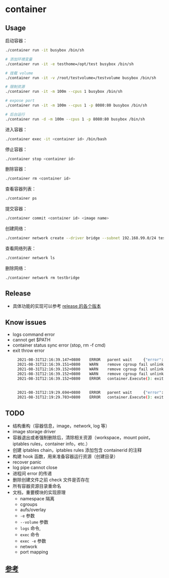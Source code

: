 # container

## Usage

启动容器：
```bash
./container run -it busybox /bin/sh

# 添加环境变量
./container run -it -e testhome=/opt/test busybox /bin/sh

# 挂载 volume
./container run -it -v /root/testvolume=/testvolume busybox /bin/sh

# 限制资源
./container run -it -m 100m --cpus 1 busybox /bin/sh

# expose port
./container run -it -m 100m --cpus 1 -p 8080:80 busybox /bin/sh

# 后台运行
./container run -d -m 100m --cpus 1 -p 8080:80 busybox /bin/sh
```

进入容器：
```bash
./container exec -it <container id> /bin/bash 
```

停止容器：
```bash
./container stop <container id>
```

删除容器：
```bash
./container rm <container id>
```

查看容器列表：
```bash
./container ps
```

提交容器：
```bash
./container commit <container id> <image name>
```

创建网络：
```bash
./container network create --driver bridge --subnet 192.168.99.0/24 testbridge
```

查看网络列表：
```bash
./container network ls
```

删除网络：
```bash
./container network rm testbridge
```

## Release
- 具体功能的实现可以参考 [release 的各个版本](https://github.com/shipengqi/container/releases?after=v1.5)

## Know issues
- logs command error
- cannot get $PATH
- container status sync error (stop, rm -f cmd)
- exit throw error
  ```bash
    2021-08-31T12:16:39.147+0800    ERROR   parent wait     {"error": "exit status 130"}
    2021-08-31T12:16:39.151+0800    WARN    remove cgroup fail unlinkat /sys/fs/cgroup/cpuset/q.container.cgroup/cpuset.memory_spread_slab: operation not permitted
    2021-08-31T12:16:39.152+0800    WARN    remove cgroup fail unlinkat /sys/fs/cgroup/memory/q.container.cgroup/memory.kmem.tcp.max_usage_in_bytes: operation not permitted
    2021-08-31T12:16:39.152+0800    WARN    remove cgroup fail unlinkat /sys/fs/cgroup/cpu,cpuacct/q.container.cgroup/cpu.rt_period_us: operation not permitted
    2021-08-31T12:16:39.152+0800    ERROR   container.Execute(): exit status 130
    
    
    2021-08-31T12:19:29.694+0800    ERROR   parent wait     {"error": "exit status 130"}
    2021-08-31T12:19:29.703+0800    ERROR   container.Execute(): exit status 130
  ```

## TODO
- 结构重构（容器信息，image，network, log 等）
- image storage driver
- 容器退出或者强制删除后，清除相关资源（workspace，mount point，iptables rules，container info，etc.）
- 创建 iptables chain，iptables rules 添加包含 containerid 的注释
- 构建 hook 函数，用来准备容器运行资源（创建目录）
- recover panic
- log pipe cannot close
- 进程间 error 的传递
- 删除创建文件之前 check 文件是否存在
- 所有容器资源目录重命名
- 文档，重要模块的实现原理
  - namespace 隔离
  - cgroups
  - aufs/overlay
  - `-e` 参数
  - `--volume` 参数
  - `logs` 命令,
  - `exec` 命令
  - `exec -e` 参数
  - network
  - port mapping

## [参考](./reference.md)
